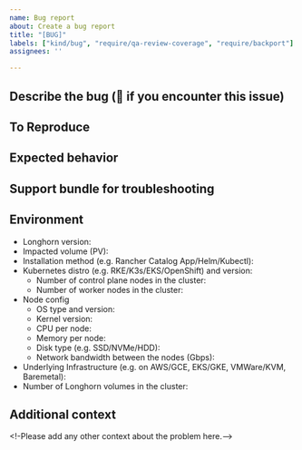 ```yaml
---
name: Bug report
about: Create a bug report
title: "[BUG]"
labels: ["kind/bug", "require/qa-review-coverage", "require/backport"]
assignees: ''

---
```


## Describe the bug (🐛 if you encounter this issue)

<!--A clear and concise description of the bug.-->

## To Reproduce

<!--Please provide the steps to reproduce the case-->

## Expected behavior

<!--A clear and concise description of what you expected to happen.-->

## Support bundle for troubleshooting

<!--PLEASE provide a support bundle when the issue happens. You can generate a support bundle using the link at the footer of the Longhorn UI. Check [here](https://longhorn.io/docs/latest/advanced-resources/support-bundle/). Then, attach to the issue or send to longhorn-support-bundle@suse.com -->

## Environment

<!-- Suggest checking the doc of the best practices of using Longhorn. [here](https://longhorn.io/docs/1.5.1/best-practices)-->
 - Longhorn version: 
 - Impacted volume (PV): <!-- PLEASE specify the volume name to better identify the cause -->
 - Installation method (e.g. Rancher Catalog App/Helm/Kubectl):
 - Kubernetes distro (e.g. RKE/K3s/EKS/OpenShift) and version:
   - Number of control plane nodes in the cluster:
   - Number of worker nodes in the cluster:
 - Node config
   - OS type and version:
   - Kernel version:
   - CPU per node:
   - Memory per node:
   - Disk type (e.g. SSD/NVMe/HDD):
   - Network bandwidth between the nodes (Gbps):
 - Underlying Infrastructure (e.g. on AWS/GCE, EKS/GKE, VMWare/KVM, Baremetal):
 - Number of Longhorn volumes in the cluster:

## Additional context

<!-Please add any other context about the problem here.-->
